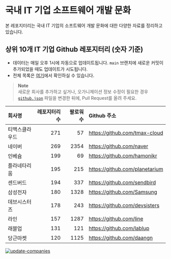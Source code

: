 # 국내 IT 기업 소프트웨어 개발 문화
본 레포지터리는 국내 IT 기업의 소프트웨어 개발 문화에 대한 다양한 자료를 정리하고 있습니다.

## 상위 10개 IT 기업 Github 레포지터리 (숫자 기준)

- 데이터는 매일 오후 1시에 자동으로 업데이트됩니다. `main` 브랜치에 새로운 커밋이 추가되었을 때도 업데이트가 시도됩니다.
- 전체 목록은 [여기](./github.md)에서 확인하실 수 있습니다.

> **Note**<br />
> 새로운 회사를 추가하고 싶거나, 오가니제이션 정보 수정이 필요한 경우 [`github.json`](./github.json) 파일을 변경한 뒤에, Pull Request를 올려 주세요.

<!-- MARKDOWN_TABLE(GITHUB): START -->

| **회사명** | **레포지터리 수** | **팔로워 수** | **Github 주소** |
|:---|---:|---:|:---|
| 티맥스클라우드 | 271 | 57 | https://github.com/tmax-cloud |
| 네이버 | 269 | 2354 | https://github.com/naver |
| 인베슘 | 199 | 69 | https://github.com/hamonikr |
| 플라네타리움 | 195 | 215 | https://github.com/planetarium |
| 센드버드 | 194 | 337 | https://github.com/sendbird |
| 삼성전자 | 180 | 1328 | https://github.com/Samsung |
| 데브시스터즈 | 178 | 243 | https://github.com/devsisters |
| 라인 | 157 | 1287 | https://github.com/line |
| 래블업 | 131 | 121 | https://github.com/lablup |
| 당근마켓 | 120 | 1125 | https://github.com/daangn |

<!-- MARKDOWN_TABLE(GITHUB): END -->

[![update-companies](https://github.com/JunRadish/korea-devculture/actions/workflows/update.yaml/badge.svg?branch=main)](https://github.com/JunRadish/korea-devculture/actions/workflows/update.yaml)